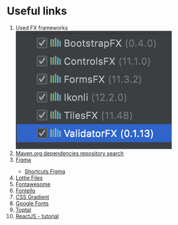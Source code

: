 # Useful links
<ol>
  <li>
    Used FX frameworks<br>
    <img src="usedFXFrameworks.png" alt="used JavaFX frameworks">
  </li>
  <li><a href="https://search.maven.org/">Maven.org dependencies repository search</a></li>
  <li><a href="https://www.figma.com/">Figma</a></li>
  <ul>
    <li><a href="https://help.figma.com/hc/en-us/articles/360040328653-Use-shortcuts-and-quick-actions">Shortcuts Figma</a></li>
  </ul>
  <li><a href="https://lottiefiles.com/">Lottie Files</a></li>
  <li><a href="https://fontawesome.com/">Fontawesome</a></li>
  <li><a href="https://fontello.com/">Fontello</a></li>
  <li><a href="https://cssgradient.io/">CSS Gradient</a></li>
  <li><a href="https://fonts.google.com/">Google Fonts</a></li>
  <li><a href="https://www.toptal.com/designers/subtlepatterns/">Toptal</a></li>
  <li><a href="https://www.tutorialspoint.com/reactjs/reactjs_environment_setup.htm">ReactJS - tutorial</a></li>
</ol>
